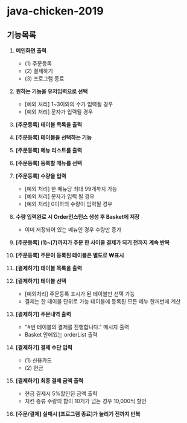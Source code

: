 # java-chicken-2019

## 기능목록
1. **메인화면 출력** 
    - (1) 주문등록
    - (2) 결제하기
    - (3) 프로그램 종료  
    
2. **원하는 기능을 유저입력으로 선택**
    - [예외 처리] 1~3이외의 수가 입력될 경우
    - [예외 처리] 문자가 입력될 경우  
    
3. **[주문등록] 테이블 목록을 출력**  

4. **[주문등록] 테이블을 선택하는 기능**  

5. **[주문등록] 메뉴 리스트를 출력**  

6. **[주문등록] 등록할 메뉴를 선택**  

7. **[주문등록] 수량을 입력**  
    - [예외 처리] 한 메뉴당 최대 99개까지 가능
    - [예외 처리] 문자가 입력 될 경우
    - [예외 처리] 0이하의 수량이 입력될 경우 
    
8. **수량 입력완료 시 Order인스턴스 생성 후 Basket에 저장**
    - 이미 저장되어 있는 메뉴인 경우 수량만 증가

9. **[주문등록] (1)~(7)까지가 주문 한 사이클 결제가 되기 전까지 계속 반복**  

10. **[주문등록] 주문이 등록된 테이블은 별도로 ₩표시**  

11. **[결제하기] 테이블 목록을 출력**  

12. **[결제하기] 테이블 선택**
    - [예외처리] 주문등록 표시가 된 테이블만 선택 가능
    - 결제는 한 테이블 단위로 가능 테이블에 등록된 모든 메뉴 한꺼번에 계산  
    
13. **[결제하기] 주문내역 출력**
    - "#번 테이블의 결제를 진행합니다." 메시지 출력
    - Basket 안에있는 orderList 출력
    
14. **[결제하기] 결제 수단 입력**
    - (1) 신용카드
    - (2) 현금  
    
15. **[결제하기] 최종 결제 금액 출력**
    - 현금 결제시 5%할인된 금액 출력
    - 치킨 종류 수량의 합이 10개가 넘는 경우 10,000씩 할인  
    
16. **[주문/결제] 실패시 [프로그램 종료]가 눌리기 전까지 반복**

